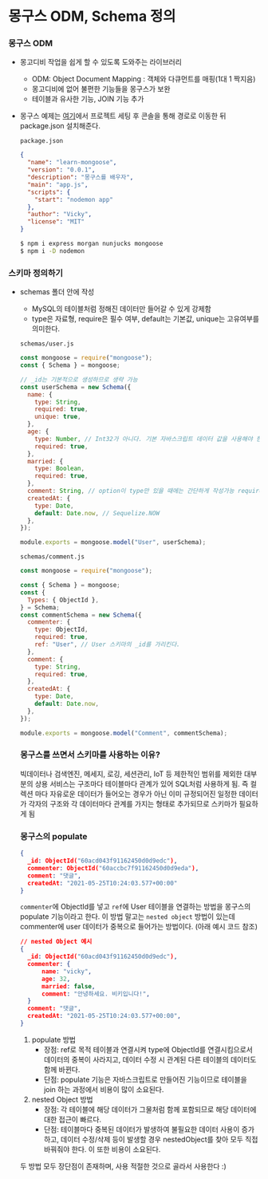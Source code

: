 ﻿# 몽구스 ODM, Schema 정의

### 몽구스 ODM

- 몽고디비 작업을 쉽게 할 수 있도록 도와주는 라이브러리
  - ODM: Object Document Mapping : 객체와 다큐먼트를 매핑(1대 1 짝지음)
  - 몽고디비에 없어 불편한 기능들을 몽구스가 보완
  - 테이블과 유사한 기능, JOIN 기능 추가
- 몽구스 예제는 [여기](https://github.com/zerocho/nodejs-book/tree/master/ch8/8.6/learn-mongoose)에서 프로젝트 세팅 후 콘솔을 통해 경로로 이동한 뒤 package.json 설치해준다.

  `package.json`

  ```json
  {
    "name": "learn-mongoose",
    "version": "0.0.1",
    "description": "몽구스를 배우자",
    "main": "app.js",
    "scripts": {
      "start": "nodemon app"
    },
    "author": "Vicky",
    "license": "MIT"
  }
  ```

  ```bash
  $ npm i express morgan nunjucks mongoose
  $ npm i -D nodemon
  ```

### 스키마 정의하기

- schemas 폴더 안에 작성

  - MySQL의 테이블처럼 정해진 데이터만 들어갈 수 있게 강제함
  - type은 자료형, require은 필수 여부, default는 기본값, unique는 고유여부를 의미한다.

  `schemas/user.js`

  ```jsx
  const mongoose = require("mongoose");
  const { Schema } = mongoose;

  // _id는 기본적으로 생성하므로 생략 가능
  const userSchema = new Schema({
    name: {
      type: String,
      required: true,
      unique: true,
    },
    age: {
      type: Number, // Int32가 아니다. 기본 자바스크립트 데이터 값을 사용해야 한다.(JSON)
      required: true,
    },
    married: {
      type: Boolean,
      required: true,
    },
    comment: String, // option이 type만 있을 때에는 간단하게 작성가능 required: false
    createdAt: {
      type: Date,
      default: Date.now, // Sequelize.NOW
    },
  });

  module.exports = mongoose.model("User", userSchema);
  ```

  `schemas/comment.js`

  ```jsx
  const mongoose = require("mongoose");

  const { Schema } = mongoose;
  const {
    Types: { ObjectId },
  } = Schema;
  const commentSchema = new Schema({
    commenter: {
      type: ObjectId,
      required: true,
      ref: "User", // User 스키마의 _id를 가리킨다.
    },
    comment: {
      type: String,
      required: true,
    },
    createdAt: {
      type: Date,
      default: Date.now,
    },
  });

  module.exports = mongoose.model("Comment", commentSchema);
  ```

  ### 몽구스를 쓰면서 스키마를 사용하는 이유?

  빅데이터나 검색엔진, 메세지, 로깅, 세션관리, IoT 등 제한적인 범위를 제외한 대부분의 상용 서비스는 구조마다 테이블마다 관계가 있어 SQL처럼 사용하게 됨. 즉 컬렉션 마다 자유로운 데이터가 들어오는 경우가 아닌 이미 규정되어진 일정한 데이터가 각자의 구조와 각 데이터마다 관계를 가지는 형태로 추가되므로 스키마가 필요하게 됨

  ### 몽구스의 populate

  ```json
  {
  	_id: ObjectId("60acd043f91162450d0d9edc"),
  	commenter: ObjectId("60accbc7f91162450d0d9eda"),
  	comment: "댓글",
  	createdAt: "2021-05-25T10:24:03.577+00:00"
  }
  ```

  `commenter`에 ObjectId를 넣고 `ref`에 User 테이블을 연결하는 방법을 몽구스의 populate 기능이라고 한다. 이 방법 말고는 `nested object` 방법이 있는데 commenter에 user 데이터가 중복으로 들어가는 방법이다. (아래 예시 코드 참조)

  ```json
  // nested Object 예시
  {
  	_id: ObjectId("60acd043f91162450d0d9edc"),
  	commenter: {
  		name: "vicky",
  		age: 32,
  		married: false,
  		comment: "안녕하세요. 비키입니다!",
  	}
  	comment: "댓글",
  	createdAt: "2021-05-25T10:24:03.577+00:00",
  }
  ```

  1. populate 방법
     - 장점: ref로 목적 테이블과 연결시켜 type에 ObjectId를 연결시킴으로서 데이터의 중복이 사라지고, 데이터 수정 시 관계된 다른 테이블의 데이터도 함께 바뀐다.
     - 단점: populate 기능은 자바스크립트로 만들어진 기능이므로 테이블을 join 하는 과정에서 비용이 많이 소요된다.
  2. nested Object 방법
     - 장점: 각 테이블에 해당 데이터가 그물처럼 함께 포함되므로 해당 데이터에 대한 접근이 빠르다.
     - 단점: 테이블마다 중복된 데이터가 발생하여 불필요한 데이터 사용이 증가하고, 데이터 수정/삭제 등이 발생할 경우 nestedObject를 찾아 모두 직접 바꿔줘야 한다. 이 또한 비용이 소요된다.

  두 방법 모두 장단점이 존재하며, 사용 적절한 것으로 골라서 사용한다 :)
